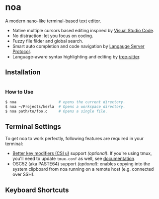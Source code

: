 # noa

A modern [nano](https://www.nano-editor.org/)-like terminal-based text editor.

- Native multiple cursors based editing inspired by [Visual Studio Code](https://code.visualstudio.com/).
- No distraction: let you focus on coding.
- Fuzzy file filder and global search.
- Smart auto completion and code navigation by [Langauge Server Protocol](https://microsoft.github.io/language-server-protocol/).
- Language-aware syntax highlighting and editing by [tree-sitter](https://tree-sitter.github.io/tree-sitter/).

## Installation

```
```

### How to Use

```bash
$ noa                   # opens the current directory.
$ noa ~/Projects/kerla  # Opens a workspace directory.
$ noa path/to/foo.c     # Opens a single file.
```

## Terminal Settings
To get noa to work perfectly, following features are required in your terminal:

- [Better key modifiers (CSI u)](https://iterm2.com/documentation-csiu.html) support *(optional)*. If you're using tmux, you'll need to update `tmux.conf` as well, see [documentation](https://github.com/tmux/tmux/wiki/Modifier-Keys#extended-keys).
- OSC52 (aka PASTE64) support *(optional)*: enables copying into the system clipboard from noa running on a remote host (e.g. connected over SSH).

## Keyboard Shortcuts
